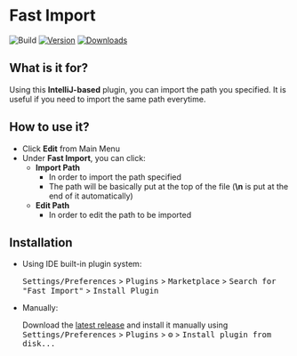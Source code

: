 # Fast Import

![Build](https://github.com/selcukguvel/fast-import/workflows/Build/badge.svg)
[![Version](https://img.shields.io/jetbrains/plugin/v/17922-fast-import.svg)](https://plugins.jetbrains.com/plugin/17922-fast-import)
[![Downloads](https://img.shields.io/jetbrains/plugin/d/17922-fast-import.svg)](https://plugins.jetbrains.com/plugin/17922-fast-import)

<!-- Plugin description -->
## What is it for?

Using this **IntelliJ-based** plugin, you can import the path you specified.
It is useful if you need to import the same path everytime. 

## How to use it?
* Click **Edit** from Main Menu
* Under **Fast Import**, you can click:
  * **Import Path**
    * In order to import the path specified
    * The path will be basically put at the top of the file (**\n** is put at the end of it automatically) 
  * **Edit Path**
    * In order to edit the path to be imported
<!-- Plugin description end -->

## Installation

- Using IDE built-in plugin system:
  
  <kbd>Settings/Preferences</kbd> > <kbd>Plugins</kbd> > <kbd>Marketplace</kbd> > <kbd>Search for "Fast Import"</kbd> >
  <kbd>Install Plugin</kbd>
  
- Manually:

  Download the [latest release](https://github.com/selcukguvel/fast-import/releases/latest) and install it manually using
  <kbd>Settings/Preferences</kbd> > <kbd>Plugins</kbd> > <kbd>⚙️</kbd> > <kbd>Install plugin from disk...</kbd>
